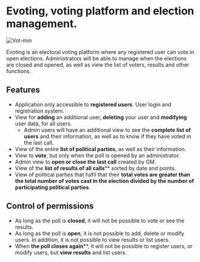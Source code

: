 # Evoting, voting platform and election management.

![Vot-min](https://github.com/robmab/Evoting/assets/56076087/1b59e9ee-d6f5-4aaa-9f02-901c0c335720)

Evoting is an electoral voting platform where any registered user can vote in open elections. Administrators will be able to manage when the elections are closed and opened, as well as view the list of voters, results and other functions.

## Features
- Application only accessible to **registered users**. User login and registration system.
- View for **adding** an additional user, **deleting** your user and **modifying** user data, for all users.
  - Admin users will have an additional view to see the **complete list of users** and their information, as well as to know if they have voted in the last call.
- View of the entire **list of political parties**, as well as their information.
- View to **vote**, but only when the poll is opened by an administrator.
- Admin view to **open or close the last call** created by GM.
- View of the **list of results of all calls**** sorted by date and points.
- View of political parties that fulfil that their **total votes are greater than the total number of votes cast in the election divided by the number of participating political parties**.

## Control of permissions
- As long as the poll is **closed**, it will not be possible to vote or see the results.
- As long as the poll is **open**, it is not possible to add, delete or modify users. In addition, it is not possible to view results or list users.
- When **the poll closes again****, it will not be possible to register users, or modify users, but **view results** and list users.
